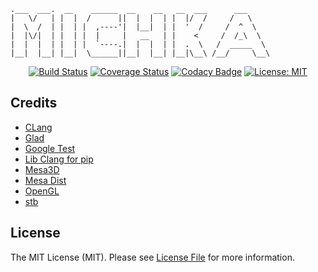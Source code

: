 ```
.___  ___.  __    ______  __    __   __  ___      ___
|   \/   | |  |  /      ||  |  |  | |  |/  /     /   \
|  \  /  | |  | |  ,----'|  |__|  | |  '  /     /  ^  \
|  |\/|  | |  | |  |     |   __   | |    <     /  /_\  \
|  |  |  | |  | |  `----.|  |  |  | |  .  \   /  _____  \
|__|  |__| |__|  \______||__|  |__| |__|\__\ /__/     \__\
```

<div align="center">

[![Build Status](https://github.com/amir9480/michka/workflows/tests/badge.svg)](https://github.com/amir9480/michka/actions)
[![Coverage Status](https://codecov.io/gh/amir9480/michka/branch/master/graph/badge.svg)](https://codecov.io/gh/amir9480/michka)
[![Codacy Badge](https://app.codacy.com/project/badge/Grade/80c46ed4460a4be887903eec3dd39909)](https://www.codacy.com/gh/amir9480/michka/dashboard?utm_source=github.com&amp;utm_medium=referral&amp;utm_content=amir9480/michka&amp;utm_campaign=Badge_Grade)
[![License: MIT](https://img.shields.io/badge/License-MIT-brightgreen.svg?logo=open%20source%20initiative)](https://opensource.org/licenses/MIT)

</div>

## Credits
* [CLang](https://clang.llvm.org)
* [Glad](https://glad.dav1d.de)
* [Google Test](https://github.com/google/googletest)
* [Lib Clang for pip](https://github.com/sighingnow/libclang)
* [Mesa3D](https://mesa3d.org)
* [Mesa Dist](https://github.com/pal1000/mesa-dist-win)
* [OpenGL](https://www.opengl.org)
* [stb](https://github.com/nothings/stb)

## License

The MIT License (MIT). Please see [License File](License.md) for more information.
